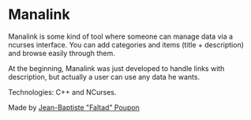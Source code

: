 Manalink
======
Manalink is some kind of tool where someone can manage data via a ncurses interface.
You can add categories and items (title + description) and browse easily through them.


At the beginning, Manalink was just developed to handle links with description, but actually a user can use any data he wants.


Technologies: C++ and NCurses.


Made by [Jean-Baptiste "Faltad" Poupon](http://faltad.sbrk.org)